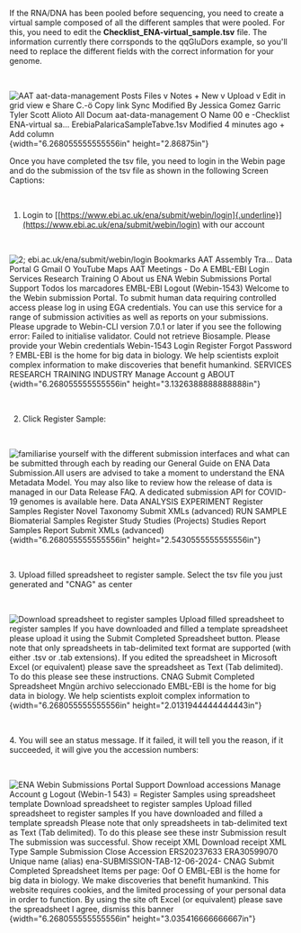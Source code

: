 If the RNA/DNA has been pooled before sequencing, you need to create a
virtual sample composed of all the different samples that were pooled.
For this, you need to edit the **Checklist_ENA-virtual_sample.tsv** file. The
information currently there corrsponds to the qqGluDors example, so
you\'ll need to replace the different fields with the correct
information for your genome.

 

![AAT aat-data-management Posts Files v Notes + New v Upload v Edit in
grid view e Share C.-ö Copy link Sync Modified By Jessica Gomez Garric
Tyler Scott Alioto All Docum aat-data-management O Name 00 e -Checklist
ENA-virtual sa\... ErebiaPalaricaSampleTabve.1sv Modified 4 minutes
ago + Add column ](./media/image1.png){width="6.268055555555556in"
height="2.86875in"}

Once you have completed the tsv file, you need to login in the Webin
page and do the submission of the tsv file as shown in the following
Screen Captions:

 

1.  Login to
    [[https://www.ebi.ac.uk/ena/submit/webin/login]{.underline}](https://www.ebi.ac.uk/ena/submit/webin/login)
    with our account

 

![2; ebi.ac.uk/ena/submit/webin/login Bookmarks AAT Assembly Tra\...
Data Portal G Gmail O YouTube Maps AAT Meetings - Do A EMBL-EBI Login
Services Research Training O About us ENA Webin Submissions Portal
Support Todos los marcadores EMBL-EBI Logout (Webin-1543) Welcome to the
Webin submission Portal. To submit human data requiring controlled
access please log in using EGA credentials. You can use this service for
a range of submission activities as well as reports on your submissions.
Please upgrade to Webin-CLl version 7.0.1 or later if you see the
following error: Failed to initialise validator. Could not retrieve
Biosample. Please provide your Webin credentials Webin-1543 Login
Register Forgot Password ? EMBL-EBI is the home for big data in biology.
We help scientists exploit complex information to make discoveries that
benefit humankind. SERVICES RESEARCH TRAINING INDUSTRY Manage Account g
ABOUT ](./media/image2.png){width="6.268055555555556in"
height="3.1326388888888888in"}

 

2.  Click Register Sample:

 

![familiarise yourself with the different submission interfaces and what
can be submitted through each by reading our General Guide on ENA Data
Submission.All users are advised to take a moment to understand the ENA
Metadata Model. You may also like to review how the release of data is
managed in our Data Release FAQ. A dedicated submission API for COVID-19
genomes is available here. Data ANALYSIS EXPERIMENT Register Samples
Register Novel Taxonomy Submit XMLs (advanced) RUN SAMPLE Biomaterial
Samples Register Study Studies (Projects) Studies Report Samples Report
Submit XMLs (advanced) ](./media/image3.png){width="6.268055555555556in"
height="2.5430555555555556in"}

 

3\. Upload filled spreadsheet to register sample. Select the tsv file
you just generated and \"CNAG\" as center

 

![Download spreadsheet to register samples Upload filled spreadsheet to
register samples If you have downloaded and filled a template
spreadsheet please upload it using the Submit Completed Spreadsheet
button. Please note that only spreadsheets in tab-delimited text format
are supported (with either .tsv or .tab extensions). If you edited the
spreadsheet in Microsoft Excel (or equivalent) please save the
spreadsheet as Text (Tab delimited). To do this please see these
instructions. CNAG Submit Completed Spreadsheet Mngün archivo
seleccionado EMBL-EBI is the home for big data in biology. We help
scientists exploit complex information to
](./media/image4.png){width="6.268055555555556in"
height="2.0131944444444443in"}

 

4\. You will see an status message. If it failed, it will tell you the
reason, if it succeeded, it will give you the accession numbers:

 

![ENA Webin Submissions Portal Support Download accessions Manage
Account g Logout (Webin-1 543) = Register Samples using spreadsheet
template Download spreadsheet to register samples Upload filled
spreadsheet to register samples If you have downloaded and filled a
template spreadsh Please note that only spreadsheets in tab-delimited
text as Text (Tab delimited). To do this please see these instr
Submission result The submission was successful. Show receipt XML
Download receipt XML Type Sample Submission Close Accession ERS20237633
ERA30599070 Unique name (alias) ena-SUBMlSSlON-TAB-12-06-2024- CNAG
Submit Completed Spreadsheet Items per page: Oof O EMBL-EBI is the home
for big data in biology. We make discoveries that benefit humankind.
This website requires cookies, and the limited processing of your
personal data in order to function. By using the site oft Excel (or
equivalent) please save the spreadsheet I agree, dismiss this banner
](./media/image5.png){width="6.268055555555556in"
height="3.035416666666667in"}

 
